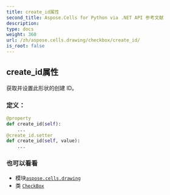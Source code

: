 ```yaml
---
title: create_id属性
second_title: Aspose.Cells for Python via .NET API 参考文献
description:
type: docs
weight: 360
url: /zh/aspose.cells.drawing/checkbox/create_id/
is_root: false
---
```

## create_id属性

获取并设置此形状的创建 ID。
### 定义：
```python
@property
def create_id(self):
    ...
@create_id.setter
def create_id(self, value):
    ...
```

### 也可以看看
* 模块[`aspose.cells.drawing`](../../)
* 类 [`CheckBox`](/cells/python-net/zh/aspose.cells.drawing/checkbox)
